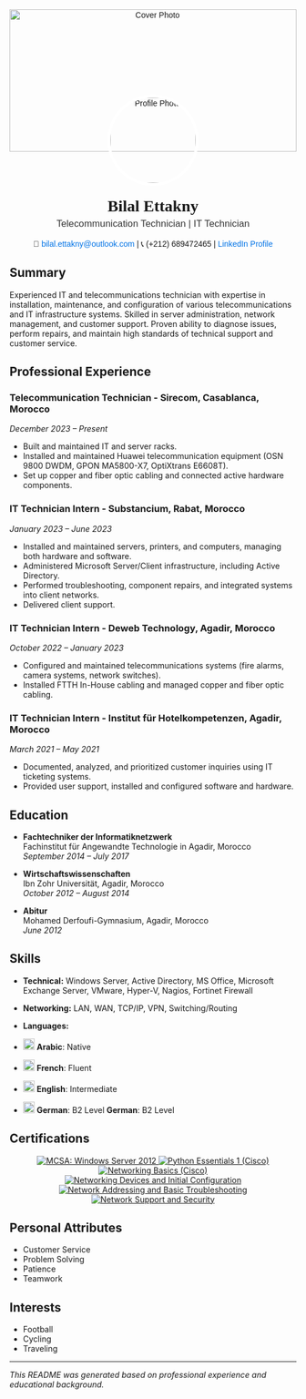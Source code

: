 <!-- Background Cover Photo and Profile Section -->
<div style="position: relative; width: 100%; text-align: center; font-family: Arial, sans-serif;">
  
  <!-- Cover Photo -->
  <img src="https://github.com/user-attachments/assets/feaf9b9b-0af6-4a99-bf21-9ae53a66280f" alt="Cover Photo" style="width: 100%; height: 250px; object-fit: cover;">

  <!-- Profile Photo -->
  <img src="https://github.com/user-attachments/assets/6c0d05f4-9f3d-4837-9476-33e0e6af30fd" alt="Profile Photo" style="
       width: 150px; 
       height: 150px; 
       border-radius: 50%; 
       border: 5px solid white; 
       position: absolute; 
       top: 150px; 
       left: 50%; 
       transform: translateX(-50%);">

  <!-- Name and Title Section -->
  <div style="margin-top: 80px;">
      <h1 style="font-family: 'Lora', serif; font-weight: bold; font-size: 2em; margin: 0;">Bilal Ettakny</h1>
      <p style="font-size: 1.2em; color: #333; margin-top: 5px;">Telecommunication Technician | IT Technician</p>
      <p style="font-size: 1em;">
          📧 <a href="mailto:bilal.ettakny@outlook.com" style="color: #0073e6; text-decoration: none;">bilal.ettakny@outlook.com</a> |
          📞 (+212) 689472465 |
          <a href="https://www.linkedin.com/in/bilal-ettakny" style="color: #0073e6; text-decoration: none;">LinkedIn Profile</a>
      </p>
  </div>
</div>

## Summary

Experienced IT and telecommunications technician with expertise in installation, maintenance, and configuration of various telecommunications and IT infrastructure systems. Skilled in server administration, network management, and customer support. Proven ability to diagnose issues, perform repairs, and maintain high standards of technical support and customer service.

## Professional Experience

### Telecommunication Technician - Sirecom, Casablanca, Morocco
*December 2023 – Present*
- Built and maintained IT and server racks.
- Installed and maintained Huawei telecommunication equipment (OSN 9800 DWDM, GPON MA5800-X7, OptiXtrans E6608T).
- Set up copper and fiber optic cabling and connected active hardware components.

### IT Technician Intern - Substancium, Rabat, Morocco
*January 2023 – June 2023*
- Installed and maintained servers, printers, and computers, managing both hardware and software.
- Administered Microsoft Server/Client infrastructure, including Active Directory.
- Performed troubleshooting, component repairs, and integrated systems into client networks.
- Delivered client support.

### IT Technician Intern - Deweb Technology, Agadir, Morocco
*October 2022 – January 2023*
- Configured and maintained telecommunications systems (fire alarms, camera systems, network switches).
- Installed FTTH In-House cabling and managed copper and fiber optic cabling.

### IT Technician Intern - Institut für Hotelkompetenzen, Agadir, Morocco
*March 2021 – May 2021*
- Documented, analyzed, and prioritized customer inquiries using IT ticketing systems.
- Provided user support, installed and configured software and hardware.

## Education

- **Fachtechniker der Informatiknetzwerk**  
  Fachinstitut für Angewandte Technologie in Agadir, Morocco  
  *September 2014 – July 2017*
  
- **Wirtschaftswissenschaften**  
  Ibn Zohr Universität, Agadir, Morocco  
  *October 2012 – August 2014*

- **Abitur**  
  Mohamed Derfoufi-Gymnasium, Agadir, Morocco  
  *June 2012*

## Skills

- **Technical:** Windows Server, Active Directory, MS Office, Microsoft Exchange Server, VMware, Hyper-V, Nagios, Fortinet Firewall
- **Networking:** LAN, WAN, TCP/IP, VPN, Switching/Routing
- **Languages:**

- <img src="https://github.com/user-attachments/assets/0ae0c738-6e0b-4e54-acb7-3b2157f94e39" height="20"> **Arabic**: Native
- <img src="https://github.com/user-attachments/assets/fba252e8-5c1b-4df4-9de8-6acb361ed54d" height="20"> **French**: Fluent
- <img src="https://github.com/user-attachments/assets/9ddeaf56-a0eb-4f48-b0ad-cd053a0bc1b0" height="20"> **English**: Intermediate

- <img src="https://github.com/user-attachments/assets/a2f4fff0-d7a6-4ba1-a36e-bb098de8da63" height="20"> **German**: B2 Level **German**: B2 Level



## Certifications







<p align="center">
  <a href="https://www.credly.com/badges/095a407d-fcae-4c51-803d-b49ed9d2652a">
    <img src="https://images.credly.com/size/100x100/images/835b37d1-09fb-42d5-9559-38abc7b4063d/MCSA_Windows_Server_2012-01.png" alt="MCSA: Windows Server 2012" title="MCSA: Windows Server 2012"/>
  </a>
  <a href="https://www.credly.com/badges/0ad368a2-f166-48b8-b4ed-4f567089c1b6">
    <img src="https://images.credly.com/size/100x100/images/68c0b94d-f6ac-40b1-a0e0-921439eb092e/image.png" alt="Python Essentials 1 (Cisco)" title="Python Essentials 1 (Cisco)"/>
  </a>
  <a href="https://www.credly.com/badges/da6fa297-cf7a-4844-89c9-a457539e4e99">
    <img src="https://images.credly.com/size/100x100/images/5bdd6a39-3e03-4444-9510-ecff80c9ce79/image.png" alt="Networking Basics (Cisco)" title="Networking Basics (Cisco)"/>
  </a>
  <a href="https://www.credly.com/badges/70eb605d-cf79-4374-9583-e7db81b61b3b">
    <img src="https://images.credly.com/size/100x100/images/88316fe8-5651-4e61-a6be-5be1558f049e/image.png" alt="Networking Devices and Initial Configuration" title="Networking Devices and Initial Configuration"/>
  </a>
  <a href="https://www.credly.com/badges/05457a42-12fd-49dc-b64b-6e8068f276f0">
    <img src="https://images.credly.com/size/100x100/images/49c099bd-8542-4f48-8c03-f21799dcaf51/image.png" alt="Network Addressing and Basic Troubleshooting" title="Network Addressing and Basic Troubleshooting"/>
  </a>
  <a href="https://www.credly.com/badges/6e721591-a530-4b67-8b8d-711737579941">
    <img src="https://images.credly.com/size/100x100/images/a4dd891f-7bf5-4938-8241-50dc81e8cc00/image.png" alt="Network Support and Security" title="Network Support and Security"/>
  </a>
</p>




## Personal Attributes

- Customer Service
- Problem Solving
- Patience
- Teamwork

## Interests

- Football
- Cycling
- Traveling

---

*This README was generated based on professional experience and educational background.*

